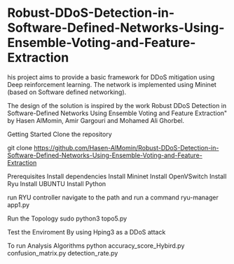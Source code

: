 # Robust-DDoS-Detection-in-Software-Defined-Networks-Using-Ensemble-Voting-and-Feature-Extraction
his project aims to provide a basic framework for DDoS mitigation using Deep reinforcement learning. The network is implemented using Mininet (based on Software defined networking).

The design of the solution is inspired by the work Robust DDoS Detection in Software-Defined Networks Using Ensemble Voting and Feature Extraction" by Hasen AlMomin, Amir Gargouri and Mohamed Ali Ghorbel.

Getting Started
Clone the repository

git clone https://github.com/Hasen-AlMomin/Robust-DDoS-Detection-in-Software-Defined-Networks-Using-Ensemble-Voting-and-Feature-Extraction


Prerequisites
Install dependencies
Install Mininet
Install OpenVSwitch
Install Ryu
Install UBUNTU 
Install Python

run RYU controller navigate to the path and run a command 
ryu-manager app1.py

Run the Topology 
sudo python3 topo5.py

Test the Enviroment By using Hping3 as a DDoS attack 

To run Analysis Algorithms 
python accuracy_score_Hybird.py
confusion_matrix.py
detection_rate.py

